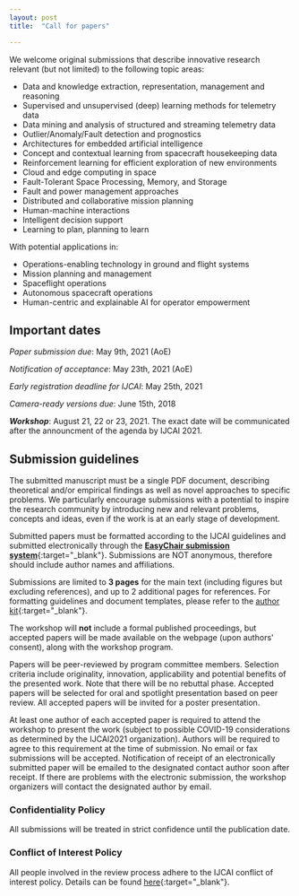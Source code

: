 ```yaml
---
layout: post
title:  "Call for papers"

---
```



We welcome original submissions that describe innovative research relevant (but not limited) to the following topic areas:

- Data and knowledge extraction, representation, management and reasoning
- Supervised and unsupervised (deep) learning methods for telemetry data
- Data mining and analysis of structured and streaming telemetry data
- Outlier/Anomaly/Fault detection and prognostics
- Architectures for embedded artificial intelligence
- Concept and contextual learning from spacecraft housekeeping data
- Reinforcement learning for efficient exploration of new environments
- Cloud and edge computing in space
- Fault-Tolerant Space Processing, Memory, and Storage
- Fault and power management approaches
- Distributed and collaborative mission planning
- Human-machine interactions
- Intelligent decision support
- Learning to plan, planning to learn

With potential applications in:

- Operations-enabling technology in ground and flight systems
- Mission planning and management
- Spaceflight operations
- Autonomous spacecraft operations
- Human-centric and explainable AI for operator empowerment


## Important dates

*Paper submission due*: May 9th, 2021 (AoE)

*Notification of acceptance*: May 23th, 2021 (AoE)

*Early registration deadline for IJCAI*: May 25th, 2021

*Camera-ready versions due*: June 15th, 2018

**_Workshop_**: August 21, 22 or 23, 2021.
The exact date will be communicated after the announcment of the agenda by IJCAI 2021.


## Submission guidelines

<!-- [**Submission site**](https://easychair.org/my/conference?conf=ai4spacecraft){:target="_blank"} -->

The submitted manuscript must be a single PDF document, describing theoretical and/or empirical findings as well as novel approaches to specific problems. We particularly encourage submissions with a potential to inspire the research community by introducing new and relevant problems, concepts and ideas, even if the work is at an early stage of development.

Submitted papers must be formatted according to the IJCAI guidelines and submitted electronically through the [**EasyChair submission system**](https://easychair.org/my/conference?conf=ai4spacecraft){:target="_blank"}. Submissions are NOT anonymous, therefore should include author names and affiliations.


Submissions are limited to **3 pages** for the main text (including figures but excluding references), and up to 2 additional pages for references. For formatting guidelines and document templates, please refer to the [author kit](http://www.ijcai.org/authors_kit){:target="_blank"}.


The workshop will **not** include a formal published proceedings, but accepted papers will be made available on the webpage (upon authors' consent), along with the workshop program. 


Papers will be peer-reviewed by program committee members. Selection criteria include originality, innovation, applicability and potential benefits of the presented work. Note that there will be no rebuttal phase. Accepted papers will be selected for oral and spotlight presentation based on peer review. All accepted papers will be invited for a poster presentation.

At least one author of each accepted paper is required to attend the workshop to present the work (subject to possible COVID-19 considerations as determined by the IJCAI2021 organization). Authors will be required to agree to this requirement at the time of submission. No email or fax submissions will be accepted. Notification of receipt of an electronically submitted paper will be emailed to the designated contact author soon after receipt. If there are problems with the electronic submission, the workshop organizers will contact the designated author by email.


### Confidentiality Policy
All submissions will be treated in strict confidence until the publication date.

### Conflict of Interest Policy
All people involved in the review process adhere to the IJCAI conflict of interest policy. Details can be found [here]( http://ijcai.org/){:target="_blank"}.
